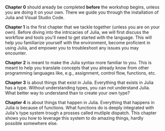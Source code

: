 **Chapter 0** should aready be completed **before** the workshop begins, unless you are doing it on your own.
There we guide you through the installation of Julia and Visual Studio Code.

**Chapter 1** is the first chapter that we tackle together (unless you are on your own).
Before diving into the intricacies of Julia, we will first discuss the workflow and tools you'll need to get started with the language.
This will help you familiarize yourself with the environment, become proficient in using Julia, and empower you to troubleshoot any issues you may encounter.

**Chapter 2** is meant to make the Julia syntax more familiar to you.
This is meant to help you translate concepts that you already know from other programming languages like, e.g., assignment, control flow, functions, etc.

**Chapter 3** is about things that exist in Julia.
Everything that exists in Julia has a type.
Without understanding types, you can not understand Julia.
What better way to understand than to create your own type?

**Chapter 4** is about things that happen in Julia.
Everything that happens in Julia is because of functions.
What functions do is deeply integrated with Julia's type system trough a prosses called mutliple dispatch.
This chapter shows you how to leverage this system to do amazing things, hardly possible somewhere else.
